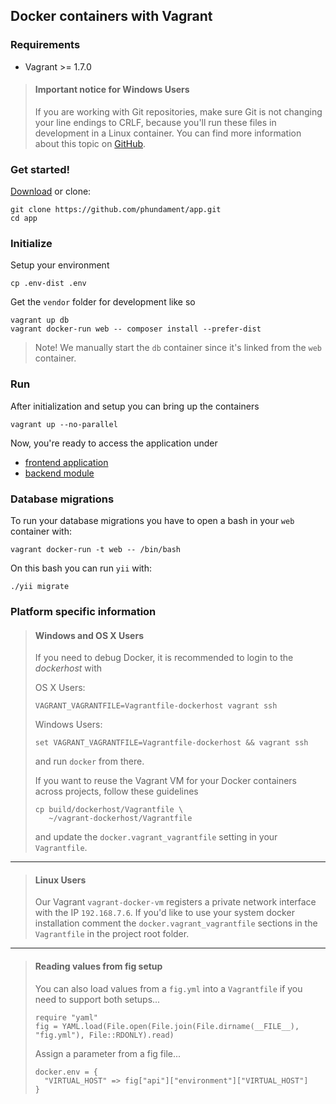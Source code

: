 Docker containers with Vagrant
------------------------------

### Requirements

- Vagrant >= 1.7.0

> #### Important notice for Windows Users
>
> If you are working with Git repositories, make sure Git is not changing your line endings to CRLF, because
> you'll run these files in development in a Linux container. You can find more information about this topic on [GitHub](https://help.github.com/articles/dealing-with-line-endings/).


### Get started!

[Download](https://github.com/phundament/app/tags) or clone:

    git clone https://github.com/phundament/app.git
    cd app

### Initialize

Setup your environment

    cp .env-dist .env

Get the `vendor` folder for development like so

    vagrant up db
    vagrant docker-run web -- composer install --prefer-dist

> Note! We manually start the `db` container since it's linked from the `web` container.

### Run

After initialization and setup you can bring up the containers

    vagrant up --no-parallel


Now, you're ready to access the application under
 
 - [frontend application](http://myapp-vagrant.192.168.7.6.xip.io)
 - [backend module](http://myapp-vagrant.192.168.7.6.xip.io/admin)

### Database migrations

To run your database migrations you have to open a bash in your `web` container with:

    vagrant docker-run -t web -- /bin/bash

On this bash you can run `yii` with:
    
    ./yii migrate


### Platform specific information
 
> #### Windows and OS X Users 
> 
> If you need to debug Docker, it is recommended to login to the *dockerhost* with 
> 
> OS X Users:
> ```
> VAGRANT_VAGRANTFILE=Vagrantfile-dockerhost vagrant ssh
> ``` 
> Windows Users:
> ```
> set VAGRANT_VAGRANTFILE=Vagrantfile-dockerhost && vagrant ssh
> ``` 
> 
> and run `docker` from there.
>
> If you want to reuse the Vagrant VM for your Docker containers across projects, follow these guidelines
>
> ```
> cp build/dockerhost/Vagrantfile \
>    ~/vagrant-dockerhost/Vagrantfile
> ```
>
> and update the `docker.vagrant_vagrantfile` setting in your `Vagrantfile`.
>

---

> #### Linux Users
>
> Our Vagrant `vagrant-docker-vm` registers a private network interface with the IP `192.168.7.6`.
> If you'd like to use your system docker installation comment the `docker.vagrant_vagrantfile` sections in the `Vagrantfile`
> in the project root folder. 

---

> #### Reading values from fig setup
>
> You can also load values from a  `fig.yml` into a `Vagrantfile` if you need to support both setups...
> 
>     require "yaml"
>     fig = YAML.load(File.open(File.join(File.dirname(__FILE__), "fig.yml"), File::RDONLY).read)
>
> Assign a parameter from a fig file...
> 
>     docker.env = {
>       "VIRTUAL_HOST" => fig["api"]["environment"]["VIRTUAL_HOST"]
>     }


